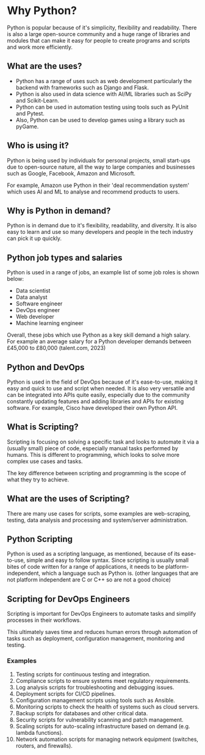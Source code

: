 # Why Python?

Python is popular because of it's simplicity, flexibility and readability. There is also a large open-source community and a huge range of libraries and modules that can make it easy for people to create programs and scripts and work more efficiently.

## What are the uses?

- Python has a range of uses such as web development particularly the backend with frameworks such as Django and Flask.
- Python is also used in data science with AI/ML libraries such as SciPy and Scikit-Learn.
- Python can be used in automation testing using tools such as PyUnit and Pytest.
- Also, Python can be used to develop games using a library such as pyGame.

## Who is using it?

Python is being used by individuals for personal projects, small start-ups due to open-source nature, all the way to large companies and businesses such as Google, Facebook, Amazon and Microsoft.

For example, Amazon use Python in their 'deal recommendation system' which uses AI and ML to analyse and recommend products to users.

## Why is Python in demand?

Python is in demand due to it's flexibility, readability, and diversity. It is also easy to learn and use so many developers and people in the tech industry can pick it up quickly.

## Python job types and salaries

Python is used in a range of jobs, an example list of some job roles is shown below:

- Data scientist
- Data analyst
- Software engineer
- DevOps engineer
- Web developer
- Machine learning engineer

Overall, these jobs which use Python as a key skill demand a high salary. For example an average salary for a Python developer demands between £45,000 to £80,000 (talent.com, 2023)

## Python and DevOps

Python is used in the field of DevOps because of it's ease-to-use, making it easy and quick to use and script when needed. It is also very versatile and can be integrated into APIs quite easily, especially due to the community constantly updating features and adding libraries and APIs for existing software. For example, Cisco have developed their own Python API.

## What is Scripting?

Scripting is focusing on solving a specific task and looks to automate it via a (usually small) piece of code, especially manual tasks performed by humans. This is different to programming, which looks to solve more complex use cases and tasks.

The key difference between scripting and programming is the scope of what they try to achieve.

## What are the uses of Scripting?

There are many use cases for scripts, some examples are web-scraping, testing, data analysis and processing and system/server administration.

## Python Scripting

Python is used as a scripting language, as mentioned, because of its ease-to-use, simple and easy to follow syntax. Since scripting is usually small bites of code written for a range of applications, it needs to be platform-independent, which a language such as Python is. (other languages that are not platform independent are C or C++ so are not a good choice)

## Scripting for DevOps Engineers

Scripting is important for DevOps Engineers to automate tasks and simplify processes in their workflows.

This ultimately saves time and reduces human errors through automation of tasks such as deployment, configuration management, monitoring and testing.

### Examples

1. Testing scripts for continuous testing and integration.
2. Compliance scripts to ensure systems meet regulatory requirements.
3. Log analysis scripts for troubleshooting and debugging issues.
4. Deployment scripts for CI/CD pipelines.
5. Configuration management scripts using tools such as Ansible.
6. Monitoring scripts to check the health of systems such as cloud servers.
7. Backup scripts for databases and other critical data.
8. Security scripts for vulnerability scanning and patch management.
9. Scaling scripts for auto-scaling infrastructure based on demand (e.g. lambda functions).
10. Network automation scripts for managing network equipment (switches, routers, and firewalls).
